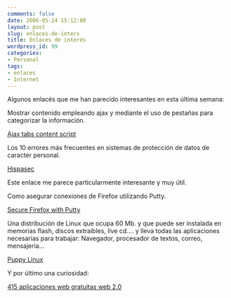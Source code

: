 ```yaml
---
comments: false
date: 2006-05-24 15:12:00
layout: post
slug: enlaces-de-inters
title: Enlaces de interés
wordpress_id: 99
categories:
- Personal
tags:
- enlaces
- Internet
---
```


Algunos enlacés que me han parecido interesantes en esta última semana:




	

Mostrar contenido empleando ajax y mediante el uso de pestañas para categorizar la información.

[Ajax tabs content script](http://www.dynamicdrive.com/dynamicindex17/ajaxtabscontent/)




	

Los 10 errores más frecuentes en sistemas de protección de datos de caracter personal.




	

[Hispasec](http://www.hispasec.com/corporate/papers/diez_errores_sistemas_gestion.pdf)




	

Este enlace me parece particularmente interesante y muy útil.




	

Como asegurar conexiones de Firefox utilizando Putty.




	

[Secure Firefox with Putty](http://thinkhole.org/wp/2006/05/10/howto-secure-firefox-and-im-with-putty/)




	

Una distribución de Linux que ocupa 60 Mb. y que puede ser instalada en memorias flash, discos extraibles, live cd…. y lleva todas las aplicaciones necesarias para trabajar: Navegador, procesador de textos, correo, mensajeria…




	

[Puppy Linux](http://puppylinux.com/)




	

Y por último una curiosidad:




	

[415 aplicaciones web gratuitas web 2.0](http://wwwhatsnew.blogspot.com/2006/04/415-aplicaciones-gratuitas-web-20.html)
